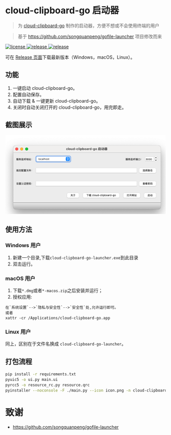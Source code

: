 ﻿# cloud-clipboard-go 启动器
> 为 [cloud-clipboard-go](https://github.com/Jonnyan404/cloud-clipboard-go) 制作的启动器，方便不想或不会使用终端的用户

> 基于 https://github.com/songquanpeng/gofile-launcher 项目修改而来

<p>
  <a href="https://raw.githubusercontent.com/jonnyan404/cloud-clipboard-go-launcher/main/LICENSE">
    <img src="https://img.shields.io/github/license/jonnyan404/cloud-clipboard-go-launcher?color=brightgreen" alt="license">
  </a>
  <a href="https://github.com/jonnyan404/cloud-clipboard-go-launcher/releases/latest">
    <img src="https://img.shields.io/github/v/release/jonnyan404/cloud-clipboard-go-launcher?color=brightgreen&include_prereleases" alt="release">
  </a>
  <a href="https://github.com/jonnyan404/cloud-clipboard-go-launcher/releases/latest">
    <img src="https://img.shields.io/github/downloads/jonnyan404/cloud-clipboard-go-launcher/total?color=brightgreen&include_prereleases" alt="release">
  </a>
</p>

可在 [Release 页面](https://github.com/Jonnyan404/cloud-clipboard-go-launcher/releases/latest)下载最新版本（Windows，macOS，Linux）。

## 功能
1. 一键启动 cloud-clipboard-go。
2. 配置自动保存。
3. 自动下载 & 一键更新 cloud-clipboard-go。
4. 关闭时自动关闭打开的 cloud-clipboard-go，用完即走。

## 截图展示
<img src="demo.png" alt="demo" width="597">

## 使用方法
### Windows 用户
1. 新建一个目录,下载`cloud-clipboard-go-launcher.exe`到此目录
2. 双击运行。

### macOS 用户

1. 下载`*.dmg`或者`*-macos.zip`之后安装并运行；
2. 授权应用:
```
在`系统设置`-->`隐私与安全性`-->`安全性`处,允许运行即可。
或者
xattr -cr /Applications/cloud-clipboard-go.app
```

### Linux 用户

同上，区别在于文件名换成 `cloud-clipboard-go-launcher`。

## 打包流程
```bash
pip install -r requirements.txt
pyuic5 -o ui.py main.ui
pyrcc5 -o resource_rc.py resource.qrc 
pyinstaller --noconsole -F ./main.py --icon icon.png -n cloud-clipboard-go-launcher.exe
```

# 致谢

- https://github.com/songquanpeng/gofile-launcher